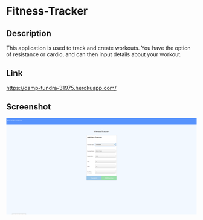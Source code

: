 # Fitness-Tracker
## Description
This application is used to track and create workouts. You have the option of resistance or cardio, and can then input details about your workout.
## Link
https://damp-tundra-31975.herokuapp.com/
## Screenshot
<img src="ftss.png" width="1000">
